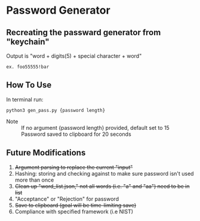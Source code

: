 # Password Generator

## Recreating the passward generator from "keychain"

Output is "word + digits(5) + special character + word" 
  ```
  ex. foo55555!bar
  ```

## How To Use

In terminal run:
```
python3 gen_pass.py {password length}
```
<dl>
  <dt>Note </dt>
  <dd>If no argument {password length} provided, default set to 15</dd>
  <dd>Password saved to clipboard for 20 seconds</dd>
</dl>

## Future Modifications

1. ~~Argument parsing to replace the current "input"~~
2. Hashing: storing and checking against to make sure password isn't used more than once
3. ~~Clean up "word_list.json," not all words (i.e. "a" and "aa") need to be in list~~
4. "Acceptance" or "Rejection" for password
5. ~~Save to clipboard (goal will be time-limiting save)~~
6. Compliance with specified framework (i.e NIST)
